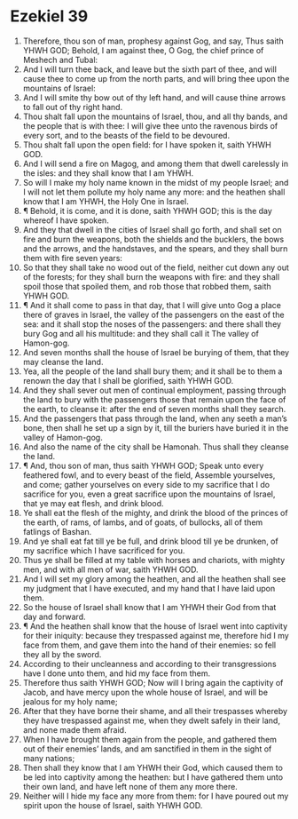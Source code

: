 ﻿# Ezekiel  39
1. Therefore, thou son of man, prophesy against Gog, and say, Thus saith YHWH GOD; Behold, I am against thee, O Gog, the chief prince of Meshech and Tubal: 
2. And I will turn thee back, and leave but the sixth part of thee, and will cause thee to come up from the north parts, and will bring thee upon the mountains of Israel: 
3. And I will smite thy bow out of thy left hand, and will cause thine arrows to fall out of thy right hand. 
4. Thou shalt fall upon the mountains of Israel, thou, and all thy bands, and the people that is with thee: I will give thee unto the ravenous birds of every sort, and to the beasts of the field to be devoured. 
5. Thou shalt fall upon the open field: for I have spoken it, saith YHWH GOD. 
6. And I will send a fire on Magog, and among them that dwell carelessly in the isles: and they shall know that I am YHWH. 
7. So will I make my holy name known in the midst of my people Israel; and I will not let them pollute my holy name any more: and the heathen shall know that I am YHWH, the Holy One in Israel. 
8. ¶ Behold, it is come, and it is done, saith YHWH GOD; this is the day whereof I have spoken. 
9. And they that dwell in the cities of Israel shall go forth, and shall set on fire and burn the weapons, both the shields and the bucklers, the bows and the arrows, and the handstaves, and the spears, and they shall burn them with fire seven years: 
10. So that they shall take no wood out of the field, neither cut down any out of the forests; for they shall burn the weapons with fire: and they shall spoil those that spoiled them, and rob those that robbed them, saith YHWH GOD. 
11. ¶ And it shall come to pass in that day, that I will give unto Gog a place there of graves in Israel, the valley of the passengers on the east of the sea: and it shall stop the noses of the passengers: and there shall they bury Gog and all his multitude: and they shall call it The valley of Hamon-gog. 
12. And seven months shall the house of Israel be burying of them, that they may cleanse the land. 
13. Yea, all the people of the land shall bury them; and it shall be to them a renown the day that I shall be glorified, saith YHWH GOD. 
14. And they shall sever out men of continual employment, passing through the land to bury with the passengers those that remain upon the face of the earth, to cleanse it: after the end of seven months shall they search. 
15. And the passengers that pass through the land, when any seeth a man’s bone, then shall he set up a sign by it, till the buriers have buried it in the valley of Hamon-gog. 
16. And also the name of the city shall be Hamonah. Thus shall they cleanse the land. 
17. ¶ And, thou son of man, thus saith YHWH GOD; Speak unto every feathered fowl, and to every beast of the field, Assemble yourselves, and come; gather yourselves on every side to my sacrifice that I do sacrifice for you, even a great sacrifice upon the mountains of Israel, that ye may eat flesh, and drink blood. 
18. Ye shall eat the flesh of the mighty, and drink the blood of the princes of the earth, of rams, of lambs, and of goats, of bullocks, all of them fatlings of Bashan. 
19. And ye shall eat fat till ye be full, and drink blood till ye be drunken, of my sacrifice which I have sacrificed for you. 
20. Thus ye shall be filled at my table with horses and chariots, with mighty men, and with all men of war, saith YHWH GOD. 
21. And I will set my glory among the heathen, and all the heathen shall see my judgment that I have executed, and my hand that I have laid upon them. 
22. So the house of Israel shall know that I am YHWH their God from that day and forward. 
23. ¶ And the heathen shall know that the house of Israel went into captivity for their iniquity: because they trespassed against me, therefore hid I my face from them, and gave them into the hand of their enemies: so fell they all by the sword. 
24. According to their uncleanness and according to their transgressions have I done unto them, and hid my face from them. 
25. Therefore thus saith YHWH GOD; Now will I bring again the captivity of Jacob, and have mercy upon the whole house of Israel, and will be jealous for my holy name; 
26. After that they have borne their shame, and all their trespasses whereby they have trespassed against me, when they dwelt safely in their land, and none made them afraid. 
27. When I have brought them again from the people, and gathered them out of their enemies’ lands, and am sanctified in them in the sight of many nations; 
28. Then shall they know that I am YHWH their God, which caused them to be led into captivity among the heathen: but I have gathered them unto their own land, and have left none of them any more there. 
29. Neither will I hide my face any more from them: for I have poured out my spirit upon the house of Israel, saith YHWH GOD. 
